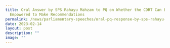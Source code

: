 ```yaml
---
title: Oral Answer by SPS Rahayu Mahzam to PQ on Whether the CDRT Can Be
  Empowered to Make Recommendations
permalink: /news/parliamentary-speeches/oral-pq-response-by-sps-rahayu-mahzam-on-cdrt/
date: 2023-02-14
layout: post
description: ""
image: ""
---
```

